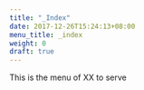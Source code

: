 ```yaml
---
title: "_Index"
date: 2017-12-26T15:24:13+08:00
menu_title: _index
weight: 0
draft: true
---
```


This is the menu of XX to serve